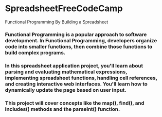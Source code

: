 # SpreadsheetFreeCodeCamp
Functional Programming By Building a Spreadsheet


### Functional Programming is a popular approach to software development. In Functional Programming, developers organize code into smaller functions, then combine those functions to build complex programs.

### In this spreadsheet application project, you'll learn about parsing and evaluating mathematical expressions, implementing spreadsheet functions, handling cell references, and creating interactive web interfaces. You'll learn how to dynamically update the page based on user input.

### This project will cover concepts like the map(), find(), and includes() methods and the parseInt() function.
